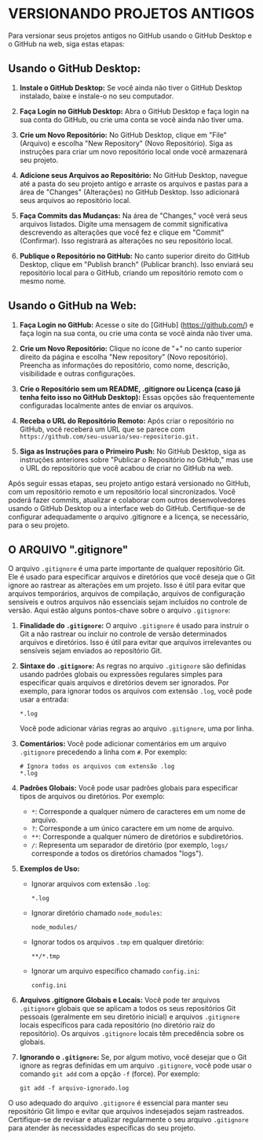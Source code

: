# VERSIONANDO PROJETOS ANTIGOS
Para versionar seus projetos antigos no GitHub usando o GitHub Desktop e o GitHub na web, siga estas etapas:

## Usando o GitHub Desktop:
1. **Instale o GitHub Desktop:** Se você ainda não tiver o GitHub Desktop instalado, baixe e instale-o no seu computador.

2. **Faça Login no GitHub Desktop:** Abra o GitHub Desktop e faça login na sua conta do GitHub, ou crie uma conta se você ainda não tiver uma.

3. **Crie um Novo Repositório:** No GitHub Desktop, clique em "File" (Arquivo) e escolha "New Repository" (Novo Repositório). Siga as instruções para criar um novo repositório local onde você armazenará seu projeto.

4. **Adicione seus Arquivos ao Repositório:** No GitHub Desktop, navegue até a pasta do seu projeto antigo e arraste os arquivos e pastas para a área de "Changes" (Alterações) no GitHub Desktop. Isso adicionará seus arquivos ao repositório local.

5. **Faça Commits das Mudanças:** Na área de "Changes," você verá seus arquivos listados. Digite uma mensagem de commit significativa descrevendo as alterações que você fez e clique em "Commit" (Confirmar). Isso registrará as alterações no seu repositório local.

6. **Publique o Repositório no GitHub:** No canto superior direito do GitHub Desktop, clique em "Publish branch" (Publicar branch). Isso enviará seu repositório local para o GitHub, criando um repositório remoto com o mesmo nome.

## Usando o GitHub na Web:
1. **Faça Login no GitHub:** Acesse o site do [GitHub] (https://github.com/) e faça login na sua conta, ou crie uma conta se você ainda não tiver uma.

2. **Crie um Novo Repositório:** Clique no ícone de "+" no canto superior direito da página e escolha "New repository" (Novo repositório). Preencha as informações do repositório, como nome, descrição, visibilidade e outras configurações.

3. **Crie o Repositório sem um README, .gitignore ou Licença (caso já tenha feito isso no GitHub Desktop):** Essas opções são frequentemente configuradas localmente antes de enviar os arquivos.

4. **Receba o URL do Repositório Remoto:** Após criar o repositório no GitHub, você receberá um URL que se parece com `https://github.com/seu-usuario/seu-repositorio.git.`

5. **Siga as Instruções para o Primeiro Push:** No GitHub Desktop, siga as instruções anteriores sobre "Publicar o Repositório no GitHub," mas use o URL do repositório que você acabou de criar no GitHub na web.

Após seguir essas etapas, seu projeto antigo estará versionado no GitHub, com um repositório remoto e um repositório local sincronizados. Você poderá fazer commits, atualizar e colaborar com outros desenvolvedores usando o GitHub Desktop ou a interface web do GitHub. Certifique-se de configurar adequadamente o arquivo .gitignore e a licença, se necessário, para o seu projeto.

## O ARQUIVO ".gitignore"
O arquivo `.gitignore` é uma parte importante de qualquer repositório Git. Ele é usado para especificar arquivos e diretórios que você deseja que o Git ignore ao rastrear as alterações em um projeto. Isso é útil para evitar que arquivos temporários, arquivos de compilação, arquivos de configuração sensíveis e outros arquivos não essenciais sejam incluídos no controle de versão. Aqui estão alguns pontos-chave sobre o arquivo `.gitignore`:

1. **Finalidade do `.gitignore`:** O arquivo `.gitignore` é usado para instruir o Git a não rastrear ou incluir no controle de versão determinados arquivos e diretórios. Isso é útil para evitar que arquivos irrelevantes ou sensíveis sejam enviados ao repositório Git.

2. **Sintaxe do `.gitignore`:** As regras no arquivo `.gitignore` são definidas usando padrões globais ou expressões regulares simples para especificar quais arquivos e diretórios devem ser ignorados. Por exemplo, para ignorar todos os arquivos com extensão `.log`, você pode usar a entrada:

   ```
   *.log
   ```

   Você pode adicionar várias regras ao arquivo `.gitignore`, uma por linha.

3. **Comentários:** Você pode adicionar comentários em um arquivo `.gitignore` precedendo a linha com `#`. Por exemplo:

   ```
   # Ignora todos os arquivos com extensão .log
   *.log
   ```

4. **Padrões Globais:** Você pode usar padrões globais para especificar tipos de arquivos ou diretórios. Por exemplo:

   - `*`: Corresponde a qualquer número de caracteres em um nome de arquivo.
   - `?`: Corresponde a um único caractere em um nome de arquivo.
   - `**`: Corresponde a qualquer número de diretórios e subdiretórios.
   - `/`: Representa um separador de diretório (por exemplo, `logs/` corresponde a todos os diretórios chamados "logs").

5. **Exemplos de Uso:**
   
   - Ignorar arquivos com extensão `.log`:
     ```
     *.log
     ```

   - Ignorar diretório chamado `node_modules`:
     ```
     node_modules/
     ```

   - Ignorar todos os arquivos `.tmp` em qualquer diretório:
     ```
     **/*.tmp
     ```

   - Ignorar um arquivo específico chamado `config.ini`:
     ```
     config.ini
     ```

6. **Arquivos .gitignore Globais e Locais:** Você pode ter arquivos `.gitignore` globais que se aplicam a todos os seus repositórios Git pessoais (geralmente em seu diretório inicial) e arquivos `.gitignore` locais específicos para cada repositório (no diretório raiz do repositório). Os arquivos `.gitignore` locais têm precedência sobre os globais.

7. **Ignorando o `.gitignore`:** Se, por algum motivo, você desejar que o Git ignore as regras definidas em um arquivo `.gitignore`, você pode usar o comando `git add` com a opção `-f` (force). Por exemplo:
   ```
   git add -f arquivo-ignorado.log
   ```

O uso adequado do arquivo `.gitignore` é essencial para manter seu repositório Git limpo e evitar que arquivos indesejados sejam rastreados. Certifique-se de revisar e atualizar regularmente o seu arquivo `.gitignore` para atender às necessidades específicas do seu projeto.